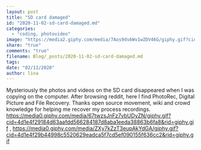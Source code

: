 ```yaml
---
layout: post
title: "SD card damaged"
id: "2020-11-02-sd-card-damaged.md"
categories:
  - "coding, photovideo"
image: "https://media2.giphy.com/media/7Aos9ds6Wv1wZOV46G/giphy.gif?cid=4d1e4f2952cb31b1488640842bbb71c96f7943b9244b15db&rid=giphy.gif"
share: "true"
comments: "true"
filename: Blog/_posts/2020-11-02-sd-card-damaged.md
tags: 
date: "02/11/2020"
author: lina
---
```


Mysteriously the photos and videos on the SD card disappeared when I was copying on the computer. After browsing reddit, here I find PhotoRec, Digital Picture and File Recovery. Thanks open source movement, wiki and crowd knowledge for helping me recover my process recordings.
https://media0.giphy.com/media/67twzsJnFz7vbUDyZN/giphy.gif?cid=4d1e4f29184d63aafdd566284187d8aba1eeda38863b6fa8&rid=giphy.gif , https://media0.giphy.com/media/ZXy7kZzT3eupAkYdGA/giphy.gif?cid=4d1e4f29b44998c5520629eadca5f7cd5ef090155f636cc2&rid=giphy.gif